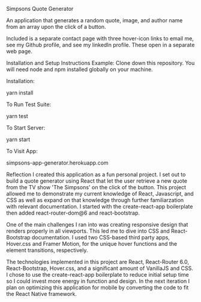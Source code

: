 Simpsons Quote Generator

An application that generates a random quote, image, and author name from an array upon the click of a button.

Included is a separate contact page with three hover-icon links to email me, see my Github profile, and see my linkedIn profile. These open in a separate web page.

Installation and Setup Instructions
Example:
Clone down this repository. You will need node and npm installed globally on your machine.

Installation:

yarn install

To Run Test Suite:

yarn test

To Start Server:

yarn start

To Visit App:

simpsons-app-generator.herokuapp.com

Reflection
I created this application as a fun personal project. I set out to build a quote generator using React that let the user retrieve a new quote from the TV show 'The Simpsons' on the click of the button. This project allowed me to demonstrate my current knowledge of React, Javascript, and CSS as well as expand on that knowledge through further familiarzation with relevant documentation. I started with the create-react-app boilerplate then added react-router-dom@6 and react-bootstrap.

One of the main challenges I ran into was creating responsive design that renders properly in all viewports. This led me to dive into CSS and React-Bootstrap documentation. I used two CSS-based third party apps, Hover.css and Framer Motion, for the unique hover functions and the element transitions, respectively. 

The technologies implemented in this project are React, React-Router 6.0, React-Bootstrap, Hover.css, and a significant amount of VanillaJS and CSS. I chose to use the create-react-app boilerplate to reduce initial setup time so I could invest more energy in function and design. In the next iteration I plan on optimizing this application for mobile by converting the code to fit the React Native framework.